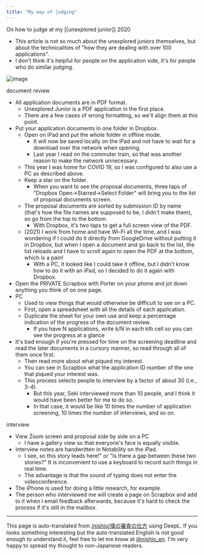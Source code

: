 ```yaml
---
title: "My way of judging"
---
```


On how to judge at my [[unexplored junior]] 2020
- This article is not so much about the unexplored juniors themselves, but about the technicalities of "how they are dealing with over 100 applications".
- I don't think it's helpful for people on the application side, it's for people who do similar judging.

![image](https://gyazo.com/0e80032b635ea09b3d98dbb6bca63c85/thumb/1000)

document review
- All application documents are in PDF format.
    - Unexplored Junior is a PDF application in the first place.
    - There are a few cases of wrong formatting, so we'll align them at this point.
- Put your application documents in one folder in Dropbox.
    - Open on iPad and put the whole folder in offline mode.
        - It will now be saved locally on the iPad and not have to wait for a download over the network when opening.
        - Last year I read on the commuter train, so that was another reason to make the network unnecessary.
    - This year I was home for COVID 19, so I was configured to also use a PC as described above.
    - Keep a star on the folder.
        - When you want to see the proposal documents, three taps of "Dropbox Open→Starred→Select Folder" will bring you to the list of proposal documents screen.
    - The proposal documents are sorted by submission ID by name (that's how the file names are supposed to be, I didn't make them), so go from the top to the bottom.
        - With Dropbox, it's two taps to get a full screen view of the PDF.
    - (2021) I work from home and have Wi-Fi all the time, and I was wondering if I could do it directly from GoogleDrive without putting it in Dropbox, but when I open a document and go back to the list, the list reloads and I have to scroll again to open the PDF at the bottom, which is a pain!
        - With a PC, it looked like I could take it offline, but I didn't know how to do it with an iPad, so I decided to do it again with Dropbox.
- Open the PRIVATE Scrapbox with Porter on your phone and jot down anything you think of on one page.
- PC
    - Used to view things that would otherwise be difficult to see on a PC.
    - First, open a spreadsheet with all the details of each application.
    - Duplicate the sheet for your own use and keep a percentage indication of the progress of the document review.
        - If you have N applications, write k/N in each kth cell so you can see the progress at a glance
- It's bad enough if you're pressed for time on the screening deadline and read the later documents in a cursory manner, so read through all of them once first.
    - Then read more about what piqued my interest.
    - You can see in Scrapbox what the application ID number of the one that piqued your interest was.
    - This process selects people to interview by a factor of about 30 (i.e., 3-4).
        - But this year, Seki interviewed more than 10 people, and I think it would have been better for me to do so.
        - In that case, it would be like 10 times the number of application screening, 10 times the number of interviews, and so on.

interview
- View Zoom screen and proposal side by side on a PC
    - I have a gallery view so that everyone's face is equally visible.
- Interview notes are handwritten in Notability on the iPad.
    - I see, so this story leads here!" or "Is there a gap between these two stories?" It is inconvenient to use a keyboard to record such things in real time.
    - The advantage is that the sound of typing does not enter the videoconference.
- The iPhone is used for doing a little research, for example.
- The person who interviewed me will create a page on Scrapbox and add to it when I email feedback afterwards, because it's hard to check the process if it's still in the mailbox.

---
This page is auto-translated from [/nishio/僕の審査の仕方](https://scrapbox.io/nishio/僕の審査の仕方) using DeepL. If you looks something interesting but the auto-translated English is not good enough to understand it, feel free to let me know at [@nishio_en](https://twitter.com/nishio_en). I'm very happy to spread my thought to non-Japanese readers.